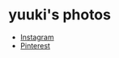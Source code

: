 # yuuki's photos

* [Instagram](https://www.instagram.com/yuuki321/)
* [Pinterest](https://www.pinterest.com/yuuki40/)
